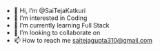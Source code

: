 - 👋 Hi, I’m @SaiTejaKatkuri
- 👀 I’m interested in Coding
- 🌱 I’m currently learning Full Stack
- 💞️ I’m looking to collaborate on 
- 📫 How to reach me saitejagupta310@gmail.com

<!---
SaiTejaKatkuri/SaiTejaKatkuri is a ✨ special ✨ repository because its `README.md` (this file) appears on your GitHub profile.
You can click the Preview link to take a look at your changes.
--->
